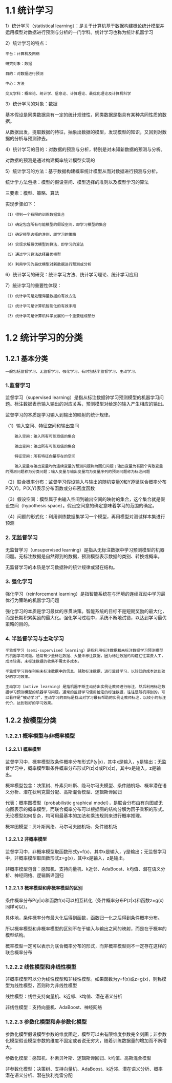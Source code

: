 # 1.1 统计学习

1）统计学习（statistical learning）：是关于计算机基于数据构建概论统计模型并运用模型对数据进行预测与分析的一门学科。统计学习也称为统计机器学习

2）统计学习的特点：

    平台：计算机及网络
    
    研究对象：数据
    
    目的：对数据进行预测
    
    中心：方法
    
    交叉学科：概率论、统计学、信息论、计算理论、最优化理论及计算机科学
   
3）统计学习的对象：数据

基本假设是同类数据具有一定的统计规律性，同类数据是指具有某种共同性质的数据。

从数据出发，提取数据的特征，抽象出数据的模型，发现模型的知识，又回到对数据的分析与预测钟去。

4）统计学习的目的：对数据的预测与分析，特别是对未知新数据的预测与分析。

对数据的预测是通过构建概率统计模型实现的

5）统计学习的方法：基于数据构建概率统计模型从而对数据进行预测与分析。

统计学方法包括：模型的假设空间、模型选择的准则以及模型学习的算法

三要素：模型、策略、算法

实现步骤如下：

    （1）得到一个有限的训练数据集合
    
    （2）确定包含所有可能模型的假设空间，即学习模型的集合
    
    （3）确定模型选择的准则，即学习的策略
    
    （4）实现求解最优模型的算法，即学习的算法
    
    （5）通过学习算法选择最优模型
    
    （6）利用学习的最优模型对新数据进行预测或分析
    
6）统计学习的研究：统计学习方法、统计学习理论、统计学习应用

7）统计学习的重要性体现：
    
    （1）统计学习是处理海量数据的有效方法
    
    （2）统计学习是计算机智能化的有效手段
    
    （3）统计学习是计算机科学发展的一个重要组成部分
    
# 1.2 统计学习的分类

## 1.2.1 基本分类
    
    一般包括监督学习、无监督学习、强化学习。有时包括半监督学习、主动学习。
    
### 1.监督学习
   
   监督学习（supervised learning）是指从标注数据钟学习预测模型的机器学习问题。标注数据表示输入输出的对应关系，预测模型对给定的输入产生相应的输出。
   
   监督学习的本质是学习输入到输出的映射的统计规律。
   
   （1）输入空间、特征空间和输出空间
   
        输入空间：输入所有可能取值的集合
        
        输出空间：输出所有可能取值的集合
        
        特征空间：所有特征向量存在的空间
        
        输入变量与输出变量均为连续变量的预测问题称为回归问题；输出变量为有限个离散变量的预测问题称为分类问题；输入变量与输出变量均为变量序列的预测问题称为标注问题
        
   （2）联合概率分布：监督学习假设输入与输出的随机变量X和Y遵循联合概率分布P(X,Y)。P(X,Y)表示分布函数或分布密度函数
   
   （3）假设空间：模型属于由输入空间到输出空间的映射的集合，这个集合就是假设空间（hypothesis space）。假设空间意的确定意味着学习的范围的确定。
   
   （4）问题的形式化：利用训练数据集学习一个模型，再用模型对测试样本集进行预测
   
### 2. 无监督学习

   无监督学习（unsupervised learning）是指从无标注数据中学习预测模型的机器问题。无标注数据是自然得到的数据，预测模型表示数据的类别、转换或概率。
   
   无监督学习的本质是学习数据钟的统计规律或潜在结构。
   
### 3. 强化学习

   强化学习（reinforcement learning）是指智能系统在与环境的连续互动中学习最优行为策略的机器学习问题
   
   强化学习的本质是学习最优的序贯决策。智能系统的目标不是短期奖励的最大化，而是长期积累奖励的最大化。强化学习过程中，系统不断地试错，以达到学习最优策略的目的。
    
### 4. 半监督学习与主动学习
    
    半监督学习（semi-supervised learning）是指利用标注数据和未标注数据学习预测模型的机器学习问题。通常有少量标注数据、大量未标注数据，因为标注数据的构建往往需要人工，成本较高，未标注数据的收集不需太多成本。
    
    半监督学习旨在利用未标注数据中的信息，辅助标注数据，进行监督学习，以较低的成本达到较好的学习效果。
    
    主动学习（active learning）是指机器不断主动给出实例让教师进行标注，然后利用标注数据学习预测模型的机器学习问题。通常的监督学习使用给定的标注数据，往往是随机得到的，可以看作是“被动学习”，主动学习的目标是找出对学习最有帮助的实例让教师标注，以较小的标注代价，达到较好的学习效果。
    
## 1.2.2 按模型分类

### 1.2.2.1 概率模型与非概率模型

#### 1.2.2.1.1 概率模型

监督学习中，概率模型取条件概率分布形式P(y|x)，其中x是输入，y是输出；无监督学习中，概率模型取条件概率分布形式P(z|x)或P(x|z)，其中x是输入，z是输出。
    
概率模型包含：决策树、朴素贝叶斯、隐马尔可夫模型、条件随机场、概率潜在语义分析、潜在狄利克雷分配、高斯混合模型、逻辑斯谛回归
    
代表：概率图模型（probabilistic graphical model），是联合分布由有向图或无向图表示的概率模型，而联合概率分布可以根据图的结构分解为因子乘积的形式。无论模型如何复杂，均可用最基本的加法和乘法规则来进行概率推理。

概率图模型：贝叶斯网络、马尔可夫随机场、条件随机场 

#### 1.2.2.1.2 非概率模型

监督学习中，非概率模型取函数形式y=f(x)，其中x是输入，y是输出；无监督学习中，非概率模型取函数形式z=g(x)，其中x是输入，z是输出。
    
非概率模型包含：感知机、支持向量机、k近邻、AdaBoost、k均值、潜在语义分析、神经网络、逻辑斯谛回归

#### 1.2.2.1.3 概率模型和非概率模型的区别

条件概率分布P(y|x)和函数f(x)可以相互转化（条件概率分布P(z|x)和函数z=g(x)同样可以）。

具体地，条件概率分布最大化后得到函数，函数归一化之后得到条件概率分布。

所以概率模型和非概率模型的区别不在于输入与输出之间的映射，而是在于概率的模型结构。

概率模型一定可以表示为联合概率分布的形式，而非概率模型则不一定存在这样的联合概率分布
    
### 1.2.2.2 线性模型和非线性模型

非概率模型可以分为线性模型和非线性模型。如果函数为y=f(x)或z=g(x)，则称模型为线性模型，否则称为非线性模型

线性模型：线性支持向量机、k近邻、k均值、潜在语义分析

非线性模型：支持向量机、AdaBoost、神经网络

### 1.2.2.3 参数化模型和非参数化模型

参数化模型假设模型参数的维度固定，模型可以由有限维度参数完全刻画；非参数化模型假设模型参数的维度不固定或者说无穷大，随着训练数据量的增加而不断增大。

参数化模型：感知机、朴素贝叶斯、逻辑斯谛回归、k均值、高斯混合模型

非参数化模型：决策树、支持向量机、AdaBoost、k近邻、潜在语义分析、概率潜在语义分析、潜在狄利克雷分配
    
    
    
    
    
    
    
    
    
    
    
